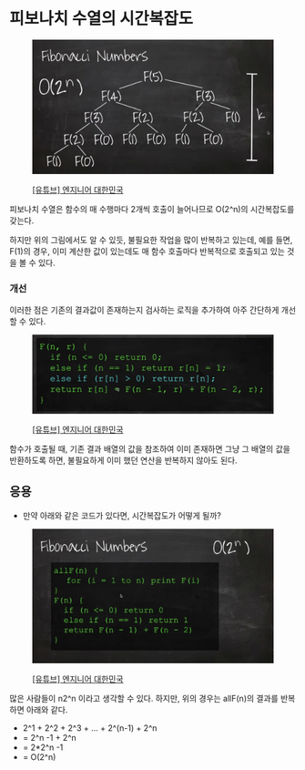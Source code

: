 # 피보나치 수열의 시간복잡도

<figure><img src="../../../.gitbook/assets/image (8) (8).png" alt=""><figcaption><p><a href="https://www.youtube.com/user/damazzang/videos">[유튜브] 엔지니어 대한민국</a></p></figcaption></figure>

피보나치 수열은 함수의 매 수행마다 2개씩 호출이 늘어나므로 O(2^n)의 시간복잡도를 갖는다.&#x20;

하지만 위의 그림에서도 알 수 있듯, 불필요한 작업을 많이 반복하고 있는데, 예를 들면, F(1)의 경우, 이미 계산한 값이 있는데도 매 함수 호출마다 반복적으로 호출되고 있는 것을 볼 수 있다. &#x20;

### 개선&#x20;

이러한 점은 기존의 결과값이 존재하는지 검사하는 로직을 추가하여 아주 간단하게 개선할 수 있다.&#x20;

<figure><img src="../../../.gitbook/assets/image (31).png" alt=""><figcaption><p><a href="https://www.youtube.com/user/damazzang/videos">[유튜브] 엔지니어 대한민국</a></p></figcaption></figure>

함수가 호출될 때, 기존 결과 배열의 값을 참조하여 이미 존재하면 그냥 그 배열의 값을 반환하도록 하면, 불필요하게 이미 했던 연산을 반복하지 않아도 된다.&#x20;



## 응용 &#x20;

* 만약 아래와 같은 코드가 있다면, 시간복잡도가 어떻게 될까?&#x20;

<figure><img src="../../../.gitbook/assets/image (7) (8).png" alt=""><figcaption><p><a href="https://www.youtube.com/user/damazzang/videos">[유튜브] 엔지니어 대한민국</a></p></figcaption></figure>

많은 사람들이 n2^n 이라고 생각할 수 있다. 하지만, 위의 경우는 allF(n)의 결과를 반복하면 아래와 같다.&#x20;

* 2^1 + 2^2 + 2^3 + ... + 2^(n-1) + 2^n&#x20;
* \= 2^n -1 + 2^n&#x20;
* \= 2\*2^n -1&#x20;
* \= O(2^n)

&#x20;
